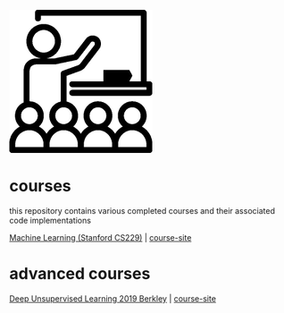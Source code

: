 ![alt text](https://github.com/hadze/misc/blob/master/Science-Classroom-icon.png)

# courses
this repository contains various completed courses and their associated code implementations 

[Machine Learning (Stanford CS229)](https://www.youtube.com/playlist?list=PLoROMvodv4rMiGQp3WXShtMGgzqpfVfbU) | [course-site](http://cs229.stanford.edu/syllabus-autumn2018.html)

# advanced courses
[Deep Unsupervised Learning 2019 Berkley](https://www.youtube.com/channel/UCf4SX8kAZM_oGcZjMREsU9w/videos) | [course-site](https://sites.google.com/view/berkeley-cs294-158-sp19/home)
